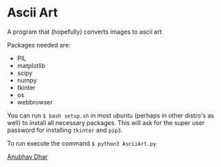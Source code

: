 # Ascii Art

A program that (hopefully) converts images to ascii art

Packages needed are:

<ul>
	<li> PIL
	<li> matplotlib
	<li> scipy
	<li> numpy
	<li> tkinter
	<li> os
	<li> webbrowser
</ul>

You can run ```$ bash setup.sh``` in most ubuntu (perhaps in other distro's as well) to install all necessary packages. This will ask for the super user password for installing ```tkinter``` and ```pip3```.

To run execute the command ```$ python3 AsciiArt.py```

<a href = "https://anubhavdhar.github.io"> Anubhav Dhar </a>

